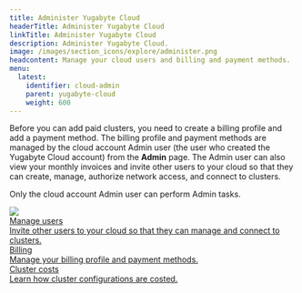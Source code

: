 ```yaml
---
title: Administer Yugabyte Cloud
headerTitle: Administer Yugabyte Cloud
linkTitle: Administer Yugabyte Cloud
description: Administer Yugabyte Cloud.
image: /images/section_icons/explore/administer.png
headcontent: Manage your cloud users and billing and payment methods.
menu:
  latest:
    identifier: cloud-admin
    parent: yugabyte-cloud
    weight: 600
---
```


Before you can add paid clusters, you need to create a billing profile and add a payment method. The billing profile and payment methods are managed by the cloud account Admin user (the user who created the Yugabyte Cloud account) from the **Admin** page. The Admin user can also view your monthly invoices and invite other users to your cloud so that they can create, manage, authorize network access, and connect to clusters.

Only the cloud account Admin user can perform Admin tasks. 

<div class="row">
<!--
  <div class="col-12 col-md-6 col-lg-12 col-xl-6">
    <a class="section-link icon-offset" href="integrations/">
      <div class="head">
        <img class="icon" src="/images/section_icons/develop/ecosystem-integrations.png" aria-hidden="true" />
        <div class="title">Integrations</div>
      </div>
      <div class="body">
        Set up integrations with third-party applications and services.
      </div>
    </a>
  </div>
--><!--
  <div class="col-12 col-md-6 col-lg-12 col-xl-6">
    <a class="section-link icon-offset" href="alerts/">
      <div class="head">
        <img class="icon" src="/images/section_icons/manage/backup.png" aria-hidden="true" />
        <div class="title">Manage alerts</div>
      </div>
      <div class="body">
        Set up billing and cluster alerts, and respond to the alerts you receive.
      </div>
    </a>
  </div>
-->
  <div class="col-12 col-md-6 col-lg-12 col-xl-6">
    <a class="section-link icon-offset" href="manage-access/">
      <div class="head">
        <img class="icon" src="/images/section_icons/secure/create-roles.png" aria-hidden="true" />
        <div class="title">Manage users</div>
      </div>
      <div class="body">
        Invite other users to your cloud so that they can manage and connect to clusters.
      </div>
    </a>
  </div>
<!--
  <div class="col-12 col-md-6 col-lg-12 col-xl-6">
    <a class="section-link icon-offset" href="projects/">
      <div class="head">
        <img class="icon" src="/images/section_icons/manage/backup.png" aria-hidden="true" />
        <div class="title">Manage projects</div>
      </div>
      <div class="body">
        Set up and manage projects on your cloud.
      </div>
    </a>
  </div>
-->
  <div class="col-12 col-md-6 col-lg-12 col-xl-6">
    <a class="section-link icon-offset" href="cloud-billing-profile/">
      <div class="head">
        <div class="icon"><i class="fas fa-file-invoice-dollar"></i></div>
        <div class="title">Billing</div>
      </div>
      <div class="body">
        Manage your billing profile and payment methods.
      </div>
    </a>
  </div>

  <div class="col-12 col-md-6 col-lg-12 col-xl-6">
    <a class="section-link icon-offset" href="cloud-billing-costs/">
      <div class="head">
        <div class="icon"><i class="fas fa-file-invoice-dollar"></i></div>
        <div class="title">Cluster costs</div>
      </div>
      <div class="body">
        Learn how cluster configurations are costed.
      </div>
    </a>
  </div>

<!--
  <div class="col-12 col-md-6 col-lg-12 col-xl-6">
    <a class="section-link icon-offset" href="reports/">
      <div class="head">
        <img class="icon" src="/images/section_icons/manage/backup.png" aria-hidden="true" />
        <div class="title">Reports</div>
      </div>
      <div class="body">
        Generate reports.
      </div>
    </a>
  </div>
-->
</div>
